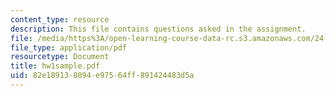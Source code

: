 ```yaml
---
content_type: resource
description: This file contains questions asked in the assignment.
file: /media/https%3A/open-learning-course-data-rc.s3.amazonaws.com/24-242-logic-ii-spring-2004/82e189138094e97564ff891424483d5a_hw1sample.pdf
file_type: application/pdf
resourcetype: Document
title: hw1sample.pdf
uid: 82e18913-8094-e975-64ff-891424483d5a
---
```

